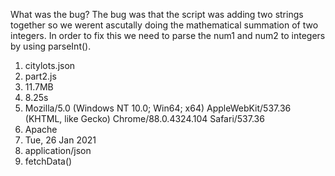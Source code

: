 What was the bug?
    The bug was that the script was adding two strings together so we werent ascutally doing the mathematical summation of two integers. In order to fix this we need to parse the num1 and num2 to integers by using parseInt().

1. citylots.json
2. part2.js
3. 11.7MB
4. 8.25s
5. Mozilla/5.0 (Windows NT 10.0; Win64; x64) AppleWebKit/537.36 (KHTML, like Gecko) Chrome/88.0.4324.104 Safari/537.36
6. Apache
7. Tue, 26 Jan 2021
8. application/json
9. fetchData()